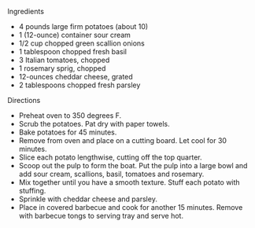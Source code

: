 
Ingredients

 * 4 pounds large firm potatoes (about 10)
 * 1 (12-ounce) container sour cream
 * 1/2 cup chopped green scallion onions
 * 1 tablespoon chopped fresh basil
 * 3 Italian tomatoes, chopped
 * 1 rosemary sprig, chopped
 * 12-ounces cheddar cheese, grated
 * 2 tablespoons chopped fresh parsley

Directions

- Preheat oven to 350 degrees F. 
- Scrub the potatoes. Pat dry with paper towels.
- Bake potatoes for 45 minutes. 
- Remove from oven and place on a cutting board. Let cool for 30 minutes. 
- Slice each potato lengthwise, cutting off the top quarter.
- Scoop out the pulp to form the boat. Put the pulp into a large bowl and add sour cream, scallions, basil, tomatoes and rosemary. 
- Mix together until you have a smooth texture. Stuff each potato with stuffing.
- Sprinkle with cheddar cheese and parsley.
- Place in covered barbecue and cook for another 15 minutes. Remove with barbecue tongs to serving tray and serve hot.
